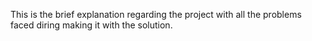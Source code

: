 This is the brief explanation regarding the project with all the problems faced diring making it with the solution. 
